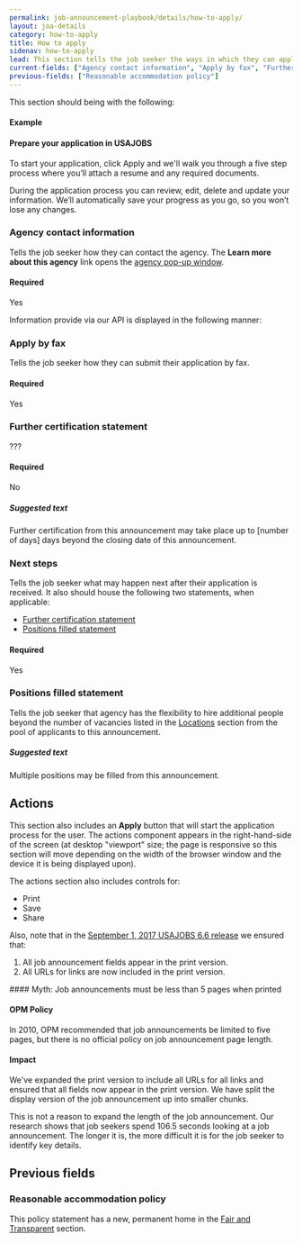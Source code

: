 ```yaml
---
permalink: job-announcement-playbook/details/how-to-apply/
layout: joa-details
category: how-to-apply
title: How to apply
sidenav: how-to-apply
lead: This section tells the job seeker the ways in which they can apply to this job.
current-fields: ["Agency contact information", "Apply by fax", "Further certification statement", "Positions filled statement", "Next steps"]
previous-fields: ["Reasonable accommodation policy"]
---
```


This section should being with the following:

#### Example

<div class="usajobs-recruitment-joa-playbook-details__suggested-text">
<h4>Prepare your application in USAJOBS</h4>
<p>
To start your application, click Apply and we'll walk you through a five step process where you’ll attach a resume and any required documents.
</p>
<p>
During the application process you can review, edit, delete and update your information. We’ll automatically save your progress as you go, so you won’t lose any changes.
</p>
</div>

### Agency contact information

Tells the job seeker how they can contact the agency. The **Learn more about this agency** link opens the [agency pop-up window](../details/overview/#agency-modal---current-fields).

#### Required
Yes

Information provide via our API is displayed in the following manner:

<div class="usajobs-recruitment-joa-playbook-details__example-img">
<amp-img src="{{ site.baseurl }}/assets/images/job-announcement-playbook/agency-contact-info-v6.6.png"
  srcset="{{ site.baseurl }}/assets/images/job-announcement-playbook/agency-contact-info-v6.6.png 768w,
  {{ site.baseurl }}/assets/images/job-announcement-playbook/agency-contact-info-v6.6-SM.png 100w"
  width="692"
  height="376"
  layout="responsive"
  alt="Agency contact information v6.6 example"></amp-img>
</div>

### Apply by fax

Tells the job seeker how they can submit their application by fax.

#### Required
Yes

### Further certification statement

???

#### Required
No

<div class="usajobs-recruitment-joa-playbook-details__suggested-text">
<h5>Suggested text</h5>
Further certification from this announcement may take place up to [number of days] days beyond the closing date of this announcement.
</div>

### Next steps

Tells the job seeker what may happen next after their application is received. It also should house the following two statements, when applicable:

* [Further certification statement](#futher-certification-statement)
* [Positions filled statement](#positions-filled-statement)

#### Required
Yes

### Positions filled statement

Tells the job seeker that agency has the flexibility to hire additional people beyond the number of vacancies listed in the [Locations](../locations/#Vacancies) section from the pool of applicants to this announcement.

<div class="usajobs-recruitment-joa-playbook-details__suggested-text">
<h5>Suggested text</h5>
Multiple positions may be filled from this announcement.
</div>

## Actions

This section also includes an **Apply** button that will start the application process for the user. The actions component appears in the right-hand-side of the screen (at desktop "viewport" size; the page is responsive so this section will move depending on the width of the browser window and the device it is being displayed upon).

The actions section also includes controls for:

* Print
* Save
* Share

Also, note that in the [September 1, 2017 USAJOBS 6.6 release](../../release-notes/v6.6) we ensured that:

1. All job announcement fields appear in the print version.
2. All URLs for links are now included in the print version.

<div class="usajobs-recruitment-joa-playbook-details__myth">
#### Myth: Job announcements must be less than 5 pages when printed

<div class="usajobs-recruitment-joa-playbook-details__container">
<div class="usajobs-recruitment-joa-playbook-details__do">
  <h4>OPM Policy</h4>
  <p>
    In 2010, OPM recommended that job announcements be limited to five pages, but there is no official policy on job announcement page length.
  </p>
</div>
<div class="usajobs-recruitment-joa-playbook-details__do-not">
  <h4>Impact</h4>
  <p>
    We've expanded the print version to include all URLs for all links and ensured that all fields now appear in the print version. We have split the display version of the job announcement up into smaller chunks.
  </p>
  <p>
    This is not a reason to expand the length of the job announcement. Our research shows that job seekers spend 106.5 seconds looking at a job announcement. The longer it is, the more difficult it is for the job seeker to identify key details.
  </p>
</div>
</div>
</div>

## Previous fields

### Reasonable accommodation policy

This policy statement has a new, permanent home in the [Fair and Transparent](../fair-and-transparent/) section.

